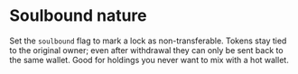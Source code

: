 # Soulbound nature

Set the `soulbound` flag to mark a lock as non-transferable. Tokens stay tied to the original owner; even after withdrawal they can only be sent back to the same wallet. Good for holdings you never want to mix with a hot wallet.
